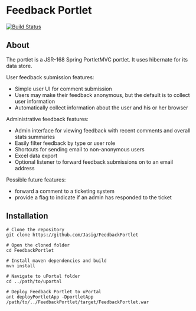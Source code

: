 # Feedback Portlet

[![Build Status](https://travis-ci.org/Jasig/FeedbackPortlet.svg?branch=master)](https://travis-ci.org/Jasig/FeedbackPortlet)

## About

The portlet is a JSR-168 Spring PortletMVC portlet. It uses hibernate for its data store.

User feedback submission features:

*   Simple user UI for comment submission
*   Users may make their feedback anonymous, but the default is to collect user information
*   Automatically collect information about the user and his or her browser

Administrative feedback features:

*   Admin interface for viewing feedback with recent comments and overall stats summaries
*   Easily filter feedback by type or user role
*   Shortcuts for sending email to non-anonymous users
*   Excel data export
*   Optional listener to forward feedback submissions on to an email address

Possible future features:

*   forward a comment to a ticketing system
*   provide a flag to indicate if an admin has responded to the ticket

## Installation

``` shell
# Clone the repository
git clone https://github.com/Jasig/FeedbackPortlet

# Open the cloned folder
cd FeedbackPortlet

# Install maven dependencies and build
mvn install

# Navigate to uPortal folder
cd ../path/to/uportal

# Deploy Feedback Portlet to uPortal
ant deployPortletApp -DportletApp /path/to/../FeedbackPortlet/target/FeedbackPortlet.war
```
